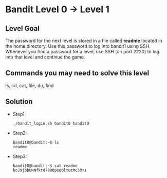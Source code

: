 # Bandit Level 0 → Level 1

## Level Goal

The password for the next level is stored in a file called **readme** located in the home directory. Use this password to log into bandit1 using SSH. Whenever you find a password for a level, use SSH (on port 2220) to log into that level and continue the game.

## Commands you may need to solve this level

ls, cd, cat, file, du, find

## Solution

* Step1:

  ```
  ./bandit_login.sh bandit0 bandit0
  ```

* Step2:

  ```
  bandit0@bandit:~$ ls
  readme
  ```

* Step3:

  ```
  bandit0@bandit:~$ cat readme
  boJ9jbbUNNfktd78OOpsqOltutMc3MY1
  ```